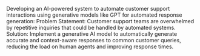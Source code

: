 Developing an AI-powered system to automate customer support interactions using generative models like GPT for automated response generation:
Problem Statement: Customer support teams are overwhelmed by repetitive inquiries that could be handled by automated systems.
Solution: Implement a generative AI model to automatically generate accurate and context-aware responses to common customer queries, reducing the load on human agents and improving response times.


